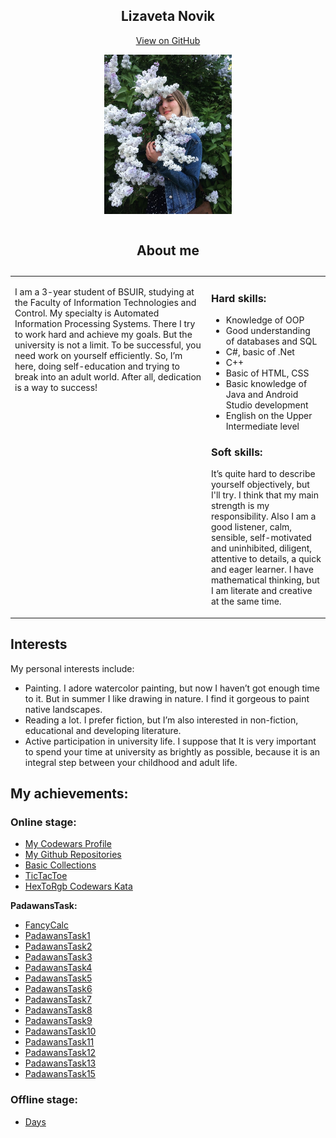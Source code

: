 <html lang="en-US">
	  <body>
	<section class="page-header" align = "center">
      <h1 class="project-name" align = "center"><strong>Lizaveta Novik</strong></h1>
       <p align = "center"> <a href="https://github.com/lizanovik/lizanovik.github.io" class="btn">View on GitHub</a></p>
		<p align = "center"><img src="photo.JPG" height="255" ></p>
		</section>
 <section class="main-content">
<table width="100%" cellspacing="0" cellpadding="5">
	<caption> <h1 id="about-me">About me</h1> </caption>
   <tr> 
    <td width="300" valign = "top">
<p> I am a 3-year student of BSUIR, studying at the Faculty of Information Technologies and Control.
My specialty is Automated Information Processing Systems. 
There I try to work hard and achieve my goals. 
But the university is not a limit. 
To be successful, you need work on yourself efficiently. 
So, I’m here, doing self-education and trying to break into an adult world.
 After all, dedication is a way to success! </p>
</td>
    <td valign="top">
	<h3><strong> Hard skills: </strong></h3>
	<ul>
		<li>Knowledge of OOP</li>
		<li>Good understanding of databases and SQL</li>
		<li>C#, basic of .Net</li>
		<li>C++</li>
		<li>Basic of HTML, CSS</li>
		<li>Basic knowledge of Java and Android Studio development</li>
		<li>English on the Upper Intermediate level</li>
	</ul>
	<h3><strong> Soft skills: </strong></h3>
		<p>It’s quite hard to describe yourself objectively, but I'll try. 
		I think that my main strength is my responsibility. 
		Also I am a good listener, calm, sensible, self-motivated and uninhibited, diligent, attentive to details, a quick and eager learner. 
		I have mathematical thinking, but I am literate and creative at the same time.</p>
</td>
   </tr>
</table>
	<h2><strong>Interests</strong></h2>
<p>My personal interests include:</p>
	<ul>
		<li>Painting. I adore watercolor painting, but now I haven’t got enough time to it.
		 But in summer I like drawing in nature. I find it gorgeous to paint native landscapes.</li>
		<li>Reading a lot. I prefer fiction, but I’m also interested in non-fiction, educational and developing literature.</li>
		<li>Active participation in university life. I suppose that It is very important to spend your time at university as brightly as possible, 
		because it is an integral step between your childhood and adult life.</li>
	</ul>
	<h2><strong>My achievements: </strong></h2>
	 <h3><strong>Online stage: </strong></h3>
	 <ul>
		<li> <a href="https://www.codewars.com/users/liza_novik" class="btn">My Codewars Profile</a></li>
		<li><a href="https://github.com/lizanovik?tab=repositories" class="btn">My Github Repositories</a></li>
		 <li><a href="https://github.com/lizanovik/Top20FibonacciSequence" class="btn">Basic Collections</a></li>
		 <li><a href="https://github.com/lizanovik/TicTacToe" class="btn">TicTacToe</a></li>
		 <li><a href="https://github.com/lizanovik/HexToRgb" class="btn">HexToRgb Codewars Kata</a></li>
	</ul>
	 <p><strong>PadawansTask: </strong></p>
	 <ul>
		<li> <a href="https://github.com/lizanovik/FancyCalc" class="btn">FancyCalc</a></li>
		<li> <a href="https://github.com/lizanovik/padawanstask1" class="btn">PadawansTask1</a></li>
		<li> <a href="https://github.com/lizanovik/padawanstask2" class="btn">PadawansTask2</a></li>
		<li> <a href="https://github.com/lizanovik/padawanstask3" class="btn">PadawansTask3</a></li>
		<li> <a href="https://github.com/lizanovik/padawanstask4" class="btn">PadawansTask4</a></li>
		<li> <a href="https://github.com/lizanovik/padawanstask5" class="btn">PadawansTask5</a></li>
		<li> <a href="https://github.com/lizanovik/padawanstask6" class="btn">PadawansTask6</a></li>
		<li> <a href="https://github.com/lizanovik/padawanstask7" class="btn">PadawansTask7</a></li>
		<li> <a href="https://github.com/lizanovik/padawanstask8" class="btn">PadawansTask8</a></li>
		<li> <a href="https://github.com/lizanovik/padawanstask9" class="btn">PadawansTask9</a></li>
		<li> <a href="https://github.com/lizanovik/padawanstask10" class="btn">PadawansTask10</a></li>
		<li> <a href="https://github.com/lizanovik/padawanstask11" class="btn">PadawansTask11</a></li>
		<li> <a href="https://github.com/lizanovik/padawanstask12" class="btn">PadawansTask12</a></li>
		<li> <a href="https://github.com/lizanovik/padawanstask13" class="btn">PadawansTask13</a></li>
		<li> <a href="https://github.com/lizanovik/padawanstask15" class="btn">PadawansTask15</a></li>
	</ul>
	 <h3><strong>Offline stage: </strong></h3>
	 <ul>
		 <li> <a href="https://github.com/lizanovik/NET1.S.2019.Novik" class="btn">Days</a></li>
	 </ul>
</section>
</body>
</html>
